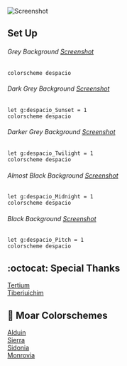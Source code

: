 ![Screenshot](https://cloud.githubusercontent.com/assets/11221489/24882179/fb92a38c-1df4-11e7-9bce-163e49351936.png)

Set Up
------

###### Grey Background [Screenshot](https://cloud.githubusercontent.com/assets/11221489/24882179/fb92a38c-1df4-11e7-9bce-163e49351936.png)
```VimL
colorscheme despacio 
```

###### Dark Grey Background [Screenshot](https://cloud.githubusercontent.com/assets/11221489/24882227/2e58bdb0-1df5-11e7-99a1-b2bcdfc2b9ae.png)
```VimL
let g:despacio_Sunset = 1
colorscheme despacio 
```

###### Darker Grey Background [Screenshot](https://cloud.githubusercontent.com/assets/11221489/24882260/49872cd4-1df5-11e7-8876-6718d91544fe.png)
```VimL
let g:despacio_Twilight = 1
colorscheme despacio 
```

###### Almost Black Background [Screenshot](https://cloud.githubusercontent.com/assets/11221489/24882291/68b21466-1df5-11e7-9777-e526ff4a526a.png)
```VimL
let g:despacio_Midnight = 1
colorscheme despacio 
```

###### Black Background [Screenshot](https://cloud.githubusercontent.com/assets/11221489/24882300/723d933e-1df5-11e7-836d-1225944fa53b.png)
```VimL
let g:despacio_Pitch = 1
colorscheme despacio 
```

:octocat: Special Thanks
-----------------
[Tertium](https://github.com/tertium)<br>
[Tiberiuichim](https://github.com/tiberiuichim)<br>

:octopus: Moar Colorschemes
-------
[Alduin](https://github.com/AlessandroYorba/Alduin)<br>
[Sierra](https://github.com/AlessandroYorba/Sierra)<br>
[Sidonia](https://github.com/AlessandroYorba/Sidonia)<br>
[Monrovia](https://github.com/AlessandroYorba/Monrovia)

